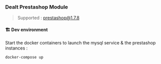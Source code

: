 ### Dealt Prestashop Module

> Supported : prestashop@1.7.8

#### 🏗 Dev environment

Start the docker containers to launch the mysql service & the prestashop instances :

```bash
docker-compose up
```
